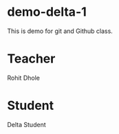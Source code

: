 # demo-delta-1
This is demo for git and Github class.

# Teacher 
Rohit Dhole 

# Student 
Delta Student 
